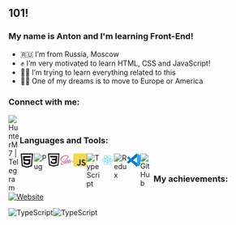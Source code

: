 ## 101!

### My name is Anton and I'm learning Front-End!

- 🇷🇺 I’m from Russia, Moscow
- ✊ I’m very motivated to learn HTML, CSS and JavaScript!
- 👨‍💻 I’m trying to learn everything related to this
- 🧘‍♂️ One of my dreams is to move to Europe or America

### Connect with me:

[<img align="left" alt="HunterM7 | Telegram" width="22px" src="https://cdn-icons-png.flaticon.com/512/2111/2111646.png" />][telegram]

<br />

### Languages and Tools:

[<img align="left" alt="HTML5" height="28px" src="icons/HTML.svg" />][github]

[<img align="left" alt="Pug" width="26px" src="https://imgur.com/FiNDmPz.png" />][github]

[<img align="left" alt="CSS3" width="26px" src="icons/CSS.svg" />][github]

[<img align="left" alt="Sass" width="26px" src="https://raw.githubusercontent.com/github/explore/80688e429a7d4ef2fca1e82350fe8e3517d3494d/topics/sass/sass.png" />][github]

[<img align="left" alt="JavaScript" width="26px" src="https://raw.githubusercontent.com/github/explore/80688e429a7d4ef2fca1e82350fe8e3517d3494d/topics/javascript/javascript.png" />][github]

[<img align="left" alt="TypeScript" width="28px" src="https://cdn.icon-icons.com/icons2/2415/PNG/512/typescript_plain_logo_icon_146316.png" />][github]

[<img align="left" alt="React" width="26px" src="https://raw.githubusercontent.com/github/explore/80688e429a7d4ef2fca1e82350fe8e3517d3494d/topics/react/react.png" />][github]

[<img align="left" alt="Redux" width="26px" src="https://cdn.icon-icons.com/icons2/2415/PNG/512/redux_original_logo_icon_146365.png" />][github]

[<img align="left" alt="Visual Studio Code" width="26px" cursor="default" src="https://raw.githubusercontent.com/github/explore/80688e429a7d4ef2fca1e82350fe8e3517d3494d/topics/visual-studio-code/visual-studio-code.png" />][github]

[<img align="left" alt="GitHub" width="26px" src="https://cdn-icons-png.flaticon.com/512/5968/5968896.png" />][github]

<br />

### My achievements:

[![Website](https://www.codewars.com/users/HunterM7/badges/large)](https://www.codewars.com/users/HunterM7/)

[<img align="left" alt="TypeScript" height="160px" src="https://github-readme-stats.vercel.app/api?username=hunterm7&show_icons=true&theme=dark" />][github]

[<img align="left" alt="TypeScript" height="160px" src="https://github-readme-stats.vercel.app/api/top-langs/?username=hunterm7&hide_progress=true&theme=dark" />][github]

[telegram]: https://t.me/HunterM7
[github]: https://github.com/HunterM7
